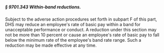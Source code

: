 ##### § 9701.343 Within-band reductions. #####

Subject to the adverse action procedures set forth in subpart F of this part, DHS may reduce an employee's rate of basic pay within a band for unacceptable performance or conduct. A reduction under this section may not be more than 10 percent or cause an employee's rate of basic pay to fall below the minimum rate of the employee's band rate range. Such a reduction may be made effective at any time.